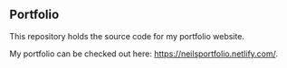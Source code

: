 ## Portfolio

This repository holds the source code for my portfolio website.

My portfolio can be checked out here: https://neilsportfolio.netlify.com/.
